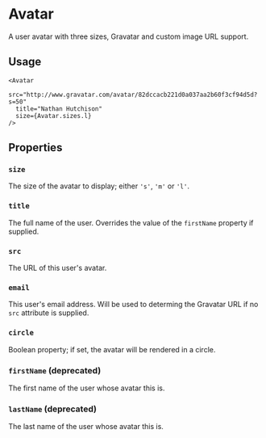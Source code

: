 # Avatar

A user avatar with three sizes, Gravatar and custom image URL support.

## Usage

```
<Avatar
  src="http://www.gravatar.com/avatar/82dccacb221d0a037aa2b60f3cf94d5d?s=50"
  title="Nathan Hutchison"
  size={Avatar.sizes.l}
/>
```

## Properties

### `size`

The size of the avatar to display; either `'s'`, `'m'` or `'l'`.

### `title`

The full name of the user. Overrides the value of the `firstName` property if supplied.

### `src`

The URL of this user's avatar.

### `email`

This user's email address. Will be used to determing the Gravatar URL if no `src` attribute is supplied.

### `circle`

Boolean property; if set, the avatar will be rendered in a circle.

### `firstName` (deprecated)

The first name of the user whose avatar this is.

### `lastName` (deprecated)

The last name of the user whose avatar this is.
